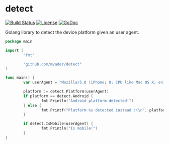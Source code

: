 # detect
[![Build Status](https://travis-ci.org/mvader/detect.svg?branch=master)](https://travis-ci.org/mvader/detect) [![License](http://img.shields.io/:license-mit-blue.svg)](http://doge.mit-license.org) [![GoDoc](https://godoc.org/github.com/mvader/detect?status.svg)](http://godoc.org/github.com/mvader/detect)

Golang library to detect the device platform given an user agent.

```go
package main

import (
        "fmt"

        "github.com/mvader/detect"
)

func main() {
        var userAgent = "Mozilla/5.0 (iPhone; U; CPU like Mac OS X; en) AppleWebKit/420.1 (KHTML, like Gecko) Version/3.0 Mobile/4A102 Safari/419"

        platform := detect.Platform(userAgent)
        if platform == detect.Android {
                fmt.Println("Android platform detected!")
        } else {
                fmt.Printf("Platform %s detected instead :(\n", platform)
        }

        if detect.IsMobile(userAgent) {
                fmt.Println("Is mobile!")
        }
}
```
